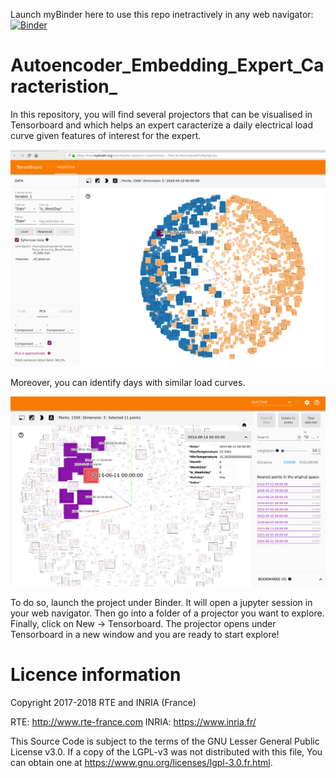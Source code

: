 Launch myBinder here to use this repo inetractively in any web navigator:
[![Binder](https://mybinder.org/badge_logo.svg)](https://mybinder.org/v2/gh/marota/Autoencoder_Embedding_Expert_Caracteristion_/master)

# Autoencoder_Embedding_Expert_Caracteristion_

In this repository, you will find several projectors that can be visualised in Tensorboard and which helps an expert caracterize a daily electrical load curve given features of interest for the expert. 

![Alt text](images/ProjectionProfilConso_Temp.png?raw=true "Title")


Moreover, you can identify days with similar load curves.

![Alt text](images/ProjectionSlectionJour.png?raw=true "Title")

To do so, launch the project under Binder. It will open a jupyter session in your web navigator. Then go into a folder of a projector you want to explore. Finally, click on New -> Tensorboard. The projector opens under Tensorboard in a new window and you are ready to start explore! 

# Licence information
Copyright 2017-2018 RTE and INRIA (France)

RTE: http://www.rte-france.com
INRIA: https://www.inria.fr/

This Source Code is subject to the terms of the GNU Lesser General Public License v3.0. If a copy of the LGPL-v3 was not distributed with this file, You can obtain one at https://www.gnu.org/licenses/lgpl-3.0.fr.html.


